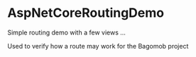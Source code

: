 # AspNetCoreRoutingDemo

Simple routing demo with a few views ...

Used to verify how a route may work for the Bagomob project

